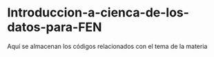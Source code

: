 # Introduccion-a-cienca-de-los-datos-para-FEN
Aquí se almacenan los códigos relacionados con el tema de la materia
